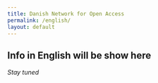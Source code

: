 ```yaml
---
title: Danish Network for Open Access
permalink: /english/
layout: default
---
```


## Info in English will be show here

_Stay tuned_
